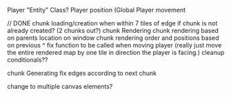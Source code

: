 Player "Entity" Class?
Player position (Global
Player movement

// DONE chunk loading/creation when within 7 tiles of edge if chunk is not already created? (2 chunks out?)
chunk Rendering
    chunk rendering based on parents location on window
    chunk rendering order and positions based on previous ^
    fix function to be called when moving player (really just move the entire rendered map by one tile in direction the player is facing.)
    cleanup conditionals??

chunk Generating
    fix edges according to next chunk

change to multiple canvas elements?

